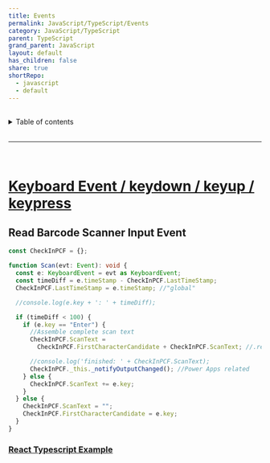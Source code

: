 ```yaml
---
title: Events
permalink: JavaScript/TypeScript/Events
category: JavaScript/TypeScript
parent: TypeScript
grand_parent: JavaScript
layout: default
has_children: false
share: true
shortRepo:
  - javascript
  - default
---
```


<br/>

<details markdown="block">                
<summary>                
Table of contents                
</summary>                
{: .text-delta }                
1. TOC                
{:toc}                
</details>

<br/>

---

<br/>

# [Keyboard Event / keydown / keyup / keypress](https://developer.mozilla.org/en-US/docs/Web/API/KeyboardEvent#events)

## Read Barcode Scanner Input Event

```typescript
const CheckInPCF = {};

function Scan(evt: Event): void {
  const e: KeyboardEvent = evt as KeyboardEvent;
  const timeDiff = e.timeStamp - CheckInPCF.LastTimeStamp;
  CheckInPCF.LastTimeStamp = e.timeStamp; //"global"

  //console.log(e.key + ': ' + timeDiff);

  if (timeDiff < 100) {
    if (e.key == "Enter") {
      //Assemble complete scan text
      CheckInPCF.ScanText =
        CheckInPCF.FirstCharacterCandidate + CheckInPCF.ScanText; //.replace('\u000D','');

      //console.log('finished: ' + CheckInPCF.ScanText);
      CheckInPCF._this._notifyOutputChanged(); //Power Apps related
    } else {
      CheckInPCF.ScanText += e.key;
    }
  } else {
    CheckInPCF.ScanText = "";
    CheckInPCF.FirstCharacterCandidate = e.key;
  }
}
```

### [React Typescript Example](https://gist.github.com/14paxton/09adce350289bdcc1df92ed425c1d548)